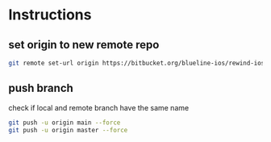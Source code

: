 # Instructions

## set origin to new remote repo

```bash
git remote set-url origin https://bitbucket.org/blueline-ios/rewind-ios.git
```

## push branch

check if local and remote branch have the same name

```bash
git push -u origin main --force
git push -u origin master --force
```

